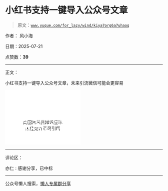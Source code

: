 # 小红书支持一键导入公众号文章

> 原文：[`www.yuque.com/for_lazy/wind/kiya7org6a7uhaoq`](https://www.yuque.com/for_lazy/wind/kiya7org6a7uhaoq)

作者： 风小海

日期：2025-07-21

点赞数：**39**

* * *

正文：

小红书支持一键导入公众号文章，未来引流微信可能会更容易

![](img/d1f9393827e5e980685327c85f77c19f.png "None")

* * *

评论区：

亦仁 : 感谢分享，已中标

* * *

公众号懒人搜索，[懒人专属群分享](https://lazybook.fun/#/blog/group)